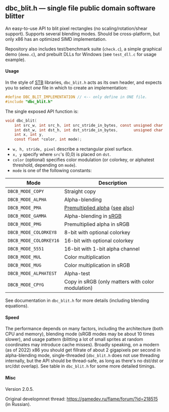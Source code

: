 ## dbc_blit.h — single file public domain software blitter

An easy-to-use API to blit pixel rectangles (no scaling/rotation/shear
support). Supports several blending modes. Should be cross-platform,
but only x86 has an optimized SIMD implementation.

Repository also includes test/benchmark suite (`check.c`),
a simple graphical demo (`demo.c`), and prebuilt DLLs for
Windows (see `test_dll.c` for usage example).

#### Usage

In the style of [STB](https://github.com/nothings/stb) libraries,
`dbc_blit.h` acts as its own header, and expects you to
select _one_ file in which to create an implementation:
```c
#define DBC_BLIT_IMPLEMENTATION // <-- only define in ONE file.
#include "dbc_blit.h"
```
The single exposed API function is:
```c
void dbc_blit(
    int src_w, int src_h, int src_stride_in_bytes, const unsigned char *src_pixels,
    int dst_w, int dst_h, int dst_stride_in_bytes,       unsigned char *dst_pixels,
    int x, int y,
    const float *color, int mode);
```
- `w, h, stride, pixel` describe a rectangular pixel surface.
- `x, y` specify where `src`'s (0,0) is placed on `dst`.
- `color` (optional) specifies color modulation (or colorkey, or alphatest threshold, depending on `mode`).
- `mode` is one of the following constants:

| **Mode**               | **Description**     |
|------------------------|---------------------|
| `DBCB_MODE_COPY`       | Straight copy       |
| `DBCB_MODE_ALPHA`      | Alpha-blending      |
| `DBCB_MODE_PMA`        | [Premultiplied alpha](https://en.wikipedia.org/wiki/Alpha_compositing#Straight_versus_premultiplied) ([see](http://tomforsyth1000.github.io/blog.wiki.html#[[Premultiplied%20alpha]]) [also](http://tomforsyth1000.github.io/blog.wiki.html#[[Premultiplied%20alpha%20part%202]]))|
| `DBCB_MODE_GAMMA`      | Alpha-blending in [sRGB](https://en.wikipedia.org/wiki/SRGB) |
| `DBCB_MODE_PMG`        | Premultiplied alpha in sRGB |
| `DBCB_MODE_COLORKEY8`  | 8-bit with optional colorkey |
| `DBCB_MODE_COLORKEY16` | 16-bit with optional colorkey |
| `DBCB_MODE_5551`       | 16-bit with 1-bit alpha channel |
| `DBCB_MODE_MUL`        | Color multiplication |
| `DBCB_MODE_MUG`        | Color multiplication in sRGB|
| `DBCB_MODE_ALPHATEST`  | Alpha-test |
| `DBCB_MODE_CPYG`       | Copy in sRGB (only matters with color modulation) |

See documentation in `dbc_blit.h` for more details (including
blending equations).

#### Speed

The performance depends on many factors, including the architecture
(both CPU and memory), blending mode (sRGB modes may be about 10 times
slower), and usage pattern (blitting a lot of small sprites at random
coordinates may introduce cache misses). Broadly speaking, on a
modern (as of 2022) x86 you should get fillrate of about 2 gigapixels
per second in alpha-blending mode, single-threaded (`dbc_blit.h` does
not use threading internally, but the API should be thread-safe, as long
as there's no dst/dst or src/dst overlap). See table in `dbc_blit.h` for
some more detailed timings.

#### Misc

Version 2.0.5.

Original developmnet thread: https://gamedev.ru/flame/forum/?id=218515 (in Russian).

